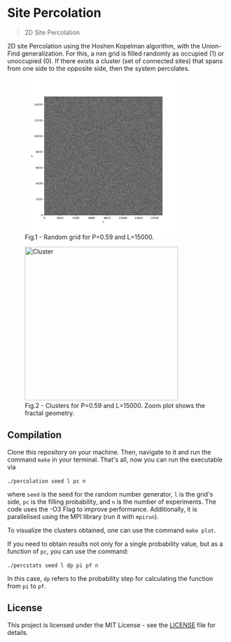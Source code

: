 Site Percolation
=====
> 2D Site Percolation

2D site Percolation using the Hoshen Kopelman algorithm, with the Union-Find generalization. For this, a nxn grid is filled randomly as occupied (1) or unoccupied (0). If there exists a cluster (set of connected sites) that spans from one side to the opposite side, then the system percolates.

<figure>
  <img src="./pic/Grid.png" width=350 height=350 aling="center" title="Grid">
  <figcaption>Fig.1 - Random grid for P=0.59 and L=15000. </figcaption>
</figure>

<figure>
  <img src="./pic/ZoomCluster.png" width=350 height=350 aling="center" title="Cluster">
  <figcaption>Fig.2 - Clusters for P=0.59 and L=15000. Zoom plot shows the fractal geometry. </figcaption>
</figure>

## Compilation

Clone this repository on your machine. Then, navigate to it and run the command `make` in your terminal. That's all, now you can run the executable via

```./percolation seed l pc n```

where `seed` is the seed for the random number generator, `l` is the grid's side, `pc` is the filling probability, and `n` is the number of experiments.
The code uses the -O3 Flag to improve performance. Additionally, it is parallelised using the MPI library (run it with `mpirun`).

To visualize the clusters obtained, one can use the command `make plot`.

If you need to obtain results not only for a single probability value, but as a function of `pc`, you can use the command:

`./percstats seed l dp pi pf n`

In this case, `dp` refers to the probability step for calculating the function from `pi` to `pf`.

## License

This project is licensed under the MIT License - see the [LICENSE](LICENSE) file for details.
